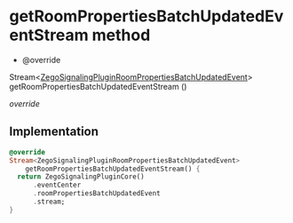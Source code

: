 


# getRoomPropertiesBatchUpdatedEventStream method







- @override

Stream&lt;[ZegoSignalingPluginRoomPropertiesBatchUpdatedEvent](../../zego_uikit_prebuilt_live_audio_room/ZegoSignalingPluginRoomPropertiesBatchUpdatedEvent-class.md)> getRoomPropertiesBatchUpdatedEventStream
()

_<span class="feature">override</span>_






## Implementation

```dart
@override
Stream<ZegoSignalingPluginRoomPropertiesBatchUpdatedEvent>
    getRoomPropertiesBatchUpdatedEventStream() {
  return ZegoSignalingPluginCore()
      .eventCenter
      .roomPropertiesBatchUpdatedEvent
      .stream;
}
```







